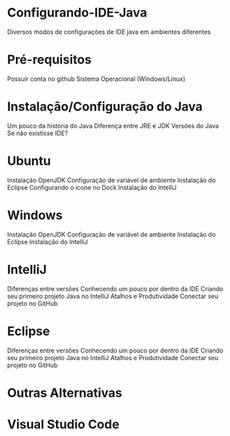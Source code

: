 # Configurando-IDE-Java
Diversos modos de configurações de IDE java em ambientes diferentes

# Pré-requisitos
 Possuir conta no github
 Sistema Operacional (Windows/Linux)

# Instalação/Configuração do Java
 Um pouco da história do Java
 Diferença entre JRE e JDK
 Versões do Java
 Se não existisse IDE?

# Ubuntu
 Instalação OpenJDK
 Configuração de variável de ambiente
 Instalação do Eclipse
 Configurando o ícone no Dock
 Instalação do IntelliJ

# Windows
 Instalação OpenJDK
 Configuração de variável de ambiente
 Instalação do Eclipse
 Instalação do IntelliJ

# IntelliJ 
 Diferenças entre versões
 Conhecendo um pouco por dentro da IDE
 Criando seu primeiro projeto Java no IntelliJ
 Atalhos e Produtividade
 Conectar seu projeto no GitHub

# Eclipse 
 Diferenças entre versões
 Conhecendo um pouco por dentro da IDE
 Criando seu primeiro projeto Java no IntelliJ
 Atalhos e Produtividade
 Conectar seu projeto no GitHub

# Outras Alternativas 
# Visual Studio Code

